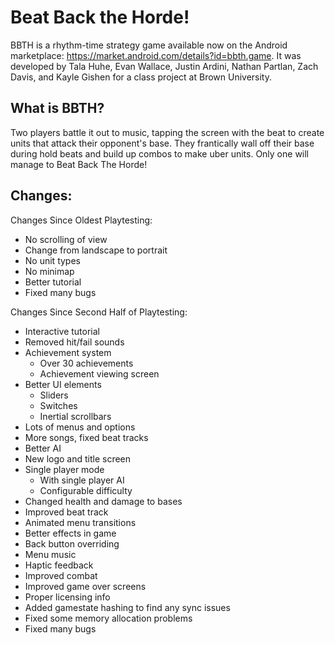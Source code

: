 # Beat Back the Horde!
BBTH is a rhythm-time strategy game available now on the Android marketplace: https://market.android.com/details?id=bbth.game. It was developed by Tala Huhe, Evan Wallace, Justin Ardini, Nathan Partlan, Zach Davis, and Kayle Gishen for a class project at Brown University.

## What is BBTH?

Two players battle it out to music, tapping the screen with the beat to create 
units that attack their opponent's base. They frantically wall off their base 
during hold beats and build up combos to make uber units. Only one will manage 
to Beat Back The Horde!

## Changes:

Changes Since Oldest Playtesting:

- No scrolling of view
- Change from landscape to portrait
- No unit types
- No minimap
- Better tutorial
- Fixed many bugs

Changes Since Second Half of Playtesting:

- Interactive tutorial
- Removed hit/fail sounds
- Achievement system
	- Over 30 achievements
	- Achievement viewing screen
- Better UI elements
	- Sliders
	- Switches
	- Inertial scrollbars
- Lots of menus and options
- More songs, fixed beat tracks
- Better AI
- New logo and title screen
- Single player mode
	- With single player AI
	- Configurable difficulty
- Changed health and damage to bases
- Improved beat track
- Animated menu transitions
- Better effects in game
- Back button overriding
- Menu music
- Haptic feedback
- Improved combat
- Improved game over screens
- Proper licensing info
- Added gamestate hashing to find any sync issues
- Fixed some memory allocation problems 
- Fixed many bugs
